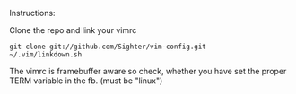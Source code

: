 Instructions:
    
Clone the repo and link your vimrc

    git clone git://github.com/Sighter/vim-config.git
    ~/.vim/linkdown.sh

The vimrc is framebuffer aware so check, whether you have set the
proper TERM variable in the fb. (must be "linux")

